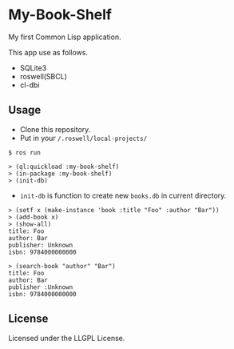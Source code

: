 # My-Book-Shelf

My first Common Lisp application.

This app use as follows.

- SQLite3
- roswell(SBCL)
- cl-dbi

## Usage

- Clone this repository. 
- Put in your `/.roswell/local-projects/`

```
$ ros run

> (ql:quickload :my-book-shelf)
> (in-package :my-book-shelf)
> (init-db)
```

- `init-db` is function to create new `books.db` in current directory.

```    
> (setf x (make-instance 'book :title "Foo" :author "Bar"))
> (add-book x)
> (show-all)
title: Foo
author: Bar
publisher: Unknown
isbn: 9784000000000

> (search-book "author" "Bar")
title: Foo
author: Bar
publisher :Unknown
isbn: 9784000000000
```

## License

Licensed under the LLGPL License.
